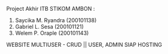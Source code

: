 Project Akhir ITB STIKOM AMBON :
1. Saycika M. Ryandra (200101138)
2. Gabriel L. Sesa (200101121)
3. Welem P. Oraple (200101143)


WEBSITE MULTIUSER - CRUD ||
USER, ADMIN SIAP HOSTING 

